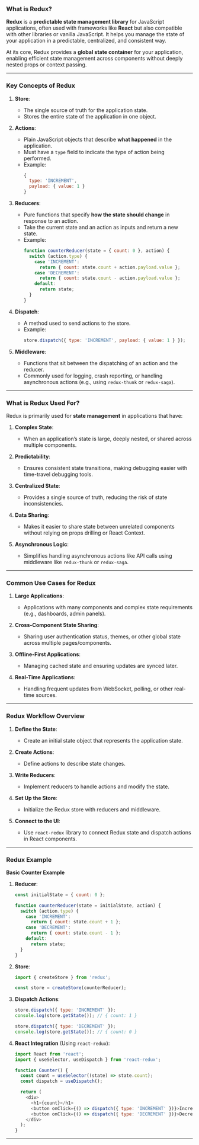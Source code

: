 ### What is Redux?

**Redux** is a **predictable state management library** for JavaScript applications, often used with frameworks like **React** but also compatible with other libraries or vanilla JavaScript. It helps you manage the state of your application in a predictable, centralized, and consistent way.

At its core, Redux provides a **global state container** for your application, enabling efficient state management across components without deeply nested props or context passing.

---

### Key Concepts of Redux

1. **Store**: 
   - The single source of truth for the application state.
   - Stores the entire state of the application in one object.

2. **Actions**:
   - Plain JavaScript objects that describe **what happened** in the application.
   - Must have a `type` field to indicate the type of action being performed.
   - Example:
     ```javascript
     {
       type: 'INCREMENT',
       payload: { value: 1 }
     }
     ```

3. **Reducers**:
   - Pure functions that specify **how the state should change** in response to an action.
   - Take the current state and an action as inputs and return a new state.
   - Example:
     ```javascript
     function counterReducer(state = { count: 0 }, action) {
       switch (action.type) {
         case 'INCREMENT':
           return { count: state.count + action.payload.value };
         case 'DECREMENT':
           return { count: state.count - action.payload.value };
         default:
           return state;
       }
     }
     ```

4. **Dispatch**:
   - A method used to send actions to the store.
   - Example:
     ```javascript
     store.dispatch({ type: 'INCREMENT', payload: { value: 1 } });
     ```

5. **Middleware**:
   - Functions that sit between the dispatching of an action and the reducer.
   - Commonly used for logging, crash reporting, or handling asynchronous actions (e.g., using `redux-thunk` or `redux-saga`).

---

### What is Redux Used For?

Redux is primarily used for **state management** in applications that have:

1. **Complex State**:
   - When an application’s state is large, deeply nested, or shared across multiple components.

2. **Predictability**:
   - Ensures consistent state transitions, making debugging easier with time-travel debugging tools.

3. **Centralized State**:
   - Provides a single source of truth, reducing the risk of state inconsistencies.

4. **Data Sharing**:
   - Makes it easier to share state between unrelated components without relying on props drilling or React Context.

5. **Asynchronous Logic**:
   - Simplifies handling asynchronous actions like API calls using middleware like `redux-thunk` or `redux-saga`.

---

### Common Use Cases for Redux

1. **Large Applications**:
   - Applications with many components and complex state requirements (e.g., dashboards, admin panels).

2. **Cross-Component State Sharing**:
   - Sharing user authentication status, themes, or other global state across multiple pages/components.

3. **Offline-First Applications**:
   - Managing cached state and ensuring updates are synced later.

4. **Real-Time Applications**:
   - Handling frequent updates from WebSocket, polling, or other real-time sources.

---

### Redux Workflow Overview

1. **Define the State**: 
   - Create an initial state object that represents the application state.
   
2. **Create Actions**: 
   - Define actions to describe state changes.

3. **Write Reducers**: 
   - Implement reducers to handle actions and modify the state.

4. **Set Up the Store**: 
   - Initialize the Redux store with reducers and middleware.
   
5. **Connect to the UI**: 
   - Use `react-redux` library to connect Redux state and dispatch actions in React components.

---

### Redux Example

**Basic Counter Example**

1. **Reducer**:
   ```javascript
   const initialState = { count: 0 };

   function counterReducer(state = initialState, action) {
     switch (action.type) {
       case 'INCREMENT':
         return { count: state.count + 1 };
       case 'DECREMENT':
         return { count: state.count - 1 };
       default:
         return state;
     }
   }
   ```

2. **Store**:
   ```javascript
   import { createStore } from 'redux';

   const store = createStore(counterReducer);
   ```

3. **Dispatch Actions**:
   ```javascript
   store.dispatch({ type: 'INCREMENT' });
   console.log(store.getState()); // { count: 1 }

   store.dispatch({ type: 'DECREMENT' });
   console.log(store.getState()); // { count: 0 }
   ```

4. **React Integration** (Using `react-redux`):
   ```javascript
   import React from 'react';
   import { useSelector, useDispatch } from 'react-redux';

   function Counter() {
     const count = useSelector((state) => state.count);
     const dispatch = useDispatch();

     return (
       <div>
         <h1>{count}</h1>
         <button onClick={() => dispatch({ type: 'INCREMENT' })}>Increment</button>
         <button onClick={() => dispatch({ type: 'DECREMENT' })}>Decrement</button>
       </div>
     );
   }
   ```

---
